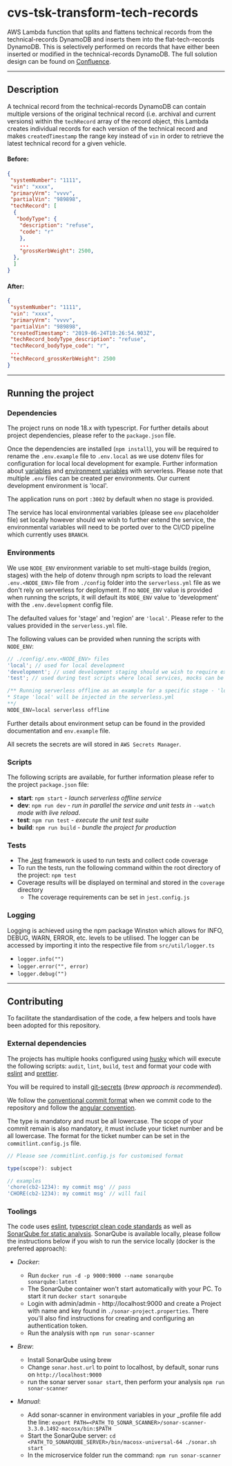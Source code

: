 # cvs-tsk-transform-tech-records

AWS Lambda function that splits and flattens technical records from the technical-records DynamoDB and inserts them into the flat-tech-records DynamoDB. This is selectively performed on records that have either been inserted or modified in the technical-records DynamoDB. The full solution design can be found on [Confluence](https://dvsa.atlassian.net/wiki/spaces/HVT/pages/18318439/Update+to+Tech+Record+Data+Structure).

---
## Description
A technical record from the technical-records DynamoDB can contain multiple versions of the original technical record (i.e. archival and current versions) within the `techRecord` array of the record object, this Lambda creates individual records for each version of the technical record and makes `createdTimestamp` the range key instead of `vin` in order to retrieve the latest technical record for a given vehicle.

#### Before:
```json
{
 "systemNumber": "1111",
 "vin": "xxxx",
 "primaryVrm": "vvvv",
 "partialVin": "989898",
 "techRecord": [
  {
   "bodyType": {
    "description": "refuse",
    "code": "r"
    },
    ...
    "grossKerbWeight": 2500,
  },
  ]
}
```

#### After:
```json
{
 "systemNumber": "1111",
 "vin": "xxxx",
 "primaryVrm": "vvvv",
 "partialVin": "989898",
 "createdTimestamp": "2019-06-24T10:26:54.903Z",
 "techRecord_bodyType_description": "refuse",
 "techRecord_bodyType_code": "r",
 ...
 "techRecord_grossKerbWeight": 2500
}
``` 
---
## Running the project
### Dependencies
The project runs on node 18.x with typescript. For further details about project dependencies, please refer to the `package.json` file.

Once the dependencies are installed (`npm install`), you will be required to rename the `.env.example` file to `.env.local` as we use dotenv files for configuration for local local development for example. Further information about [variables](https://www.serverless.com/framework/docs/providers/aws/guide/variables/) and [environment variables](https://www.serverless.com/framework/docs/environment-variables/) with serverless.
Please note that multiple `.env` files can be created per environments. Our current development environment is 'local'.

The application runs on port `:3002` by default when no stage is provided.

The service has local environmental variables (please see `env` placeholder file) set locally however should we wish to further extend the service, the environmental variables will need to be ported over to the CI/CD pipeline which currently uses `BRANCH`.

### Environments

We use `NODE_ENV` environment variable to set multi-stage builds (region, stages) with the help of dotenv through npm scripts to load the relevant `.env.<NODE_ENV>` file from `./config` folder into the `serverless.yml` file as we don't rely on serverless for deployment.
If no `NODE_ENV` value is provided when running the scripts, it will default its `NODE_ENV` value to 'development' with the `.env.development` config file.

The defaulted values for 'stage' and 'region' are `'local'`. Please refer to the values provided in the `serverless.yml` file.

The following values can be provided when running the scripts with `NODE_ENV`:

```ts
// ./config/.env.<NODE_ENV> files
'local'; // used for local development
'development'; // used development staging should we wish to require external services
'test'; // used during test scripts where local services, mocks can be used in conjonction
```

```ts
/** Running serverless offline as an example for a specific stage - 'local'.
* Stage 'local' will be injected in the serverless.yml
**/
NODE_ENV=local serverless offline
```

Further details about environment setup can be found in the provided documentation and `env.example` file.

All secrets the secrets are will stored in `AWS Secrets Manager`.

### Scripts

The following scripts are available, for further information please refer to the project `package.json` file:

- <b>start</b>: `npm start` - _launch serverless offline service_
- <b>dev</b>: `npm run dev` - _run in parallel the service and unit tests in_ `--watch` _mode with live reload_.
- <b>test</b>: `npm run test` - _execute the unit test suite_
- <b>build</b>: `npm run build` - _bundle the project for production_

### Tests
- The [Jest](https://jestjs.io/) framework is used to run tests and collect code coverage
- To run the tests, run the following command within the root directory of the project: `npm test`
- Coverage results will be displayed on terminal and stored in the `coverage` directory
    - The coverage requirements can be set in `jest.config.js`


### Logging
Logging is achieved using the npm package Winston which allows for INFO, DEBUG, WARN, ERROR, etc. levels to be utilised. The logger can be accessed by importing it into the respective file from `src/util/logger.ts`
- `logger.info("")`
- `logger.error("", error)`
- `logger.debug("")`

---
## Contributing

To facilitate the standardisation of the code, a few helpers and tools have been adopted for this repository.

### External dependencies

The projects has multiple hooks configured using [husky](https://github.com/typicode/husky#readme) which will execute the following scripts: `audit`, `lint`, `build`, `test` and format your code with [eslint](https://github.com/typescript-eslint/typescript-eslint#readme) and [prettier](https://github.com/prettier/prettier).

You will be required to install [git-secrets](https://github.com/awslabs/git-secrets) (_brew approach is recommended_).

We follow the [conventional commit format](https://www.conventionalcommits.org/en/v1.0.0/) when we commit code to the repository and follow the [angular convention](https://github.com/conventional-changelog/commitlint/tree/master/%40commitlint/config-conventional#type-enum).

The type is mandatory and must be all lowercase.
The scope of your commit remain is also mandatory, it must include your ticket number and be all lowercase. The format for the ticket number can be set in the `commitlint.config.js` file.

```js
// Please see /commitlint.config.js for customised format

type(scope?): subject

// examples
'chore(cb2-1234): my commit msg' // pass
'CHORE(cb2-1234): my commit msg' // will fail
```


### Toolings

The code uses [eslint](https://eslint.org/docs/user-guide/getting-started), [typescript clean code standards](https://github.com/labs42io/clean-code-typescript) as well as [SonarQube for static analysis](https://docs.sonarqube.org/latest/).
SonarQube is available locally, please follow the instructions below if you wish to run the service locally (docker is the preferred approach):

- _Docker_:
  - Run `docker run -d -p 9000:9000 --name sonarqube sonarqube:latest`
  - The SonarQube container won't start automatically with your PC. To start it run `docker start sonarqube`
  - Login with admin/admin - http://localhost:9000 and create a Project with name and key found in `./sonar-project.properties`. There you'll also find instructions for creating and configuring an authentication token.
  - Run the analysis with `npm run sonar-scanner`

- _Brew_:
  - Install SonarQube using brew
  - Change `sonar.host.url` to point to localhost, by default, sonar runs on `http://localhost:9000`
  - run the sonar server `sonar start`, then perform your analysis `npm run sonar-scanner`

- _Manual_:
  - Add sonar-scanner in environment variables in your \_profile file add the line: `export PATH=<PATH_TO_SONAR_SCANNER>/sonar-scanner-3.3.0.1492-macosx/bin:$PATH`
  - Start the SonarQube server: `cd <PATH_TO_SONARQUBE_SERVER>/bin/macosx-universal-64 ./sonar.sh start`
  - In the microservice folder run the command: `npm run sonar-scanner`